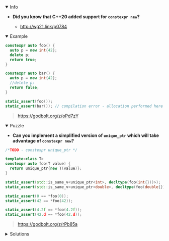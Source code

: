 <details open><summary>Info</summary><p>

* **Did you know that C++20 added support for `constexpr new`?**

  * http://wg21.link/p0784

</p></details><details open><summary>Example</summary><p>

```cpp
constexpr auto foo() {
  auto p = new int{42};
  delete p;
  return true;
}

constexpr auto bar() {
  auto p = new int{42};
  //delete p;
  return false;
}

static_assert(foo());
static_assert(bar()); // compilation error - allocation performed here was not deallocated
```

> https://godbolt.org/z/oPd7zY

</p></details><details open><summary>Puzzle</summary><p>

* **Can you implement a simplified version of `unique_ptr` which will take advantage of `constexpr new`?**

```cpp
/*TODO - constexpr unique_ptr */

template<class T>
constexpr auto foo(T value) {
  return unique_ptr{new T(value)};
}

static_assert(std::is_same_v<unique_ptr<int>, decltype(foo(int{}))>);
static_assert(std::is_same_v<unique_ptr<double>, decltype(foo(double{}))>);

static_assert(0 == *foo(0));
static_assert(42 == *foo(42));

static_assert(4.2f == *foo(4.2f));
static_assert(42.d == *foo(42.d));
```

> https://godbolt.org/z/rPb85a

</p></details><details><summary>Solutions</summary><p>

```cpp
template<class T>
class unique_ptr {
public:
    constexpr unique_ptr(T* ptr) : ptr(ptr) {}
    constexpr T operator*() { return *ptr; }
    constexpr ~unique_ptr() { delete ptr; }
private:
    T* ptr = nullptr;
};
```

> https://godbolt.org/z/z6PcME

```cpp
template <typename T>
struct unique_ptr {
    constexpr unique_ptr(T* p) : ptr_(p) {}
    constexpr ~unique_ptr() { delete ptr_; }
    constexpr const auto& operator*() const { return *ptr_; }

private:
    T* ptr_;
};
```

> https://godbolt.org/z/rh5r5a

```cpp
template<typename T>
class unique_ptr
{
    public:
        constexpr unique_ptr(T* value) : _value(value) {}
        constexpr T& operator*() {return *_value;}
        constexpr ~unique_ptr() {delete _value;}
    private:
        T* _value;
};
```

> https://godbolt.org/z/fMEKTo

```cpp
template <typename T>
class unique_ptr {
    T* ptr;
public:
    constexpr unique_ptr(T* ptr) : ptr(ptr) {}
    constexpr std::add_lvalue_reference_t<T> operator*() { return *ptr; }
    constexpr ~unique_ptr() { delete ptr; }
};
```

> https://godbolt.org/z/cGs9PG

```cpp
template <typename T>
struct unique_ptr {
  constexpr explicit(true) unique_ptr(T *arg) : val(arg) {}
  constexpr ~unique_ptr() { delete val; }

  [[nodiscard]] constexpr T operator*() const noexcept { return *val; }

  T *val;
};
```

> https://godbolt.org/z/v1abT6

</p></details>
